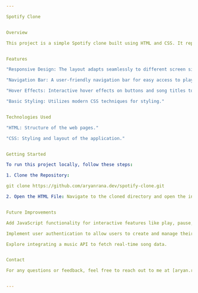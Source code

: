 ```yaml
---

Spotify Clone


Overview

This project is a simple Spotify clone built using HTML and CSS. It replicates the user interface and some functionalities of the popular music streaming service, showcasing my skills in front-end web development.


Features

"Responsive Design: The layout adapts seamlessly to different screen sizes, ensuring a smooth user experience on both desktop and mobile devices."

"Navigation Bar: A user-friendly navigation bar for easy access to playlists, albums, and other sections."

"Hover Effects: Interactive hover effects on buttons and song titles to enhance user engagement."

"Basic Styling: Utilizes modern CSS techniques for styling."


Technologies Used

"HTML: Structure of the web pages."

"CSS: Styling and layout of the application."


Getting Started

To run this project locally, follow these steps:

1. Clone the Repository:

git clone https://github.com/aryanrana.dev/spotify-clone.git

2. Open the HTML File: Navigate to the cloned directory and open the index.html file in your preferred web browser.


Future Improvements

Add JavaScript functionality for interactive features like play, pause, and skip songs.

Implement user authentication to allow users to create and manage their playlists.

Explore integrating a music API to fetch real-time song data.


Contact

For any questions or feedback, feel free to reach out to me at [aryan.rana.cse@gmail.com].


---
```

